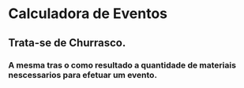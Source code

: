 # Calculadora de Eventos

## Trata-se de Churrasco.
### A mesma tras o como resultado a quantidade de materiais nescessarios para efetuar um evento.